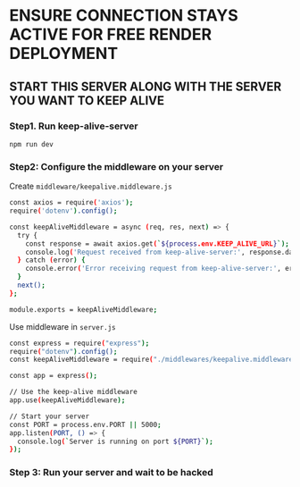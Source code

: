 # ENSURE CONNECTION STAYS ACTIVE FOR FREE RENDER DEPLOYMENT
## START THIS SERVER ALONG WITH THE SERVER YOU WANT TO KEEP ALIVE

### Step1. Run keep-alive-server
`npm run dev`
### Step2: Configure the middleware on your server

Create `middleware/keepalive.middleware.js` 

```bash
const axios = require('axios');
require('dotenv').config(); 

const keepAliveMiddleware = async (req, res, next) => {
  try {
    const response = await axios.get(`${process.env.KEEP_ALIVE_URL}`);     
    console.log('Request received from keep-alive-server:', response.data);
  } catch (error) {
    console.error('Error receiving request from keep-alive-server:', error.message);
  }
  next();
};

module.exports = keepAliveMiddleware;
```
Use middleware in `server.js`

```bash
const express = require("express");
require("dotenv").config();
const keepAliveMiddleware = require("./middlewares/keepalive.middleware");

const app = express();

// Use the keep-alive middleware
app.use(keepAliveMiddleware);

// Start your server
const PORT = process.env.PORT || 5000;
app.listen(PORT, () => {
  console.log(`Server is running on port ${PORT}`);
});

```
### Step 3: Run your server and wait to be hacked

